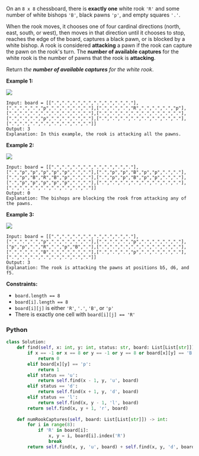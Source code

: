 On an  `8 x 8`  chessboard, there is  **exactly one**  white rook  `'R'`  and some number of white bishops  `'B'`, black pawns  `'p'`, and empty squares  `'.'`.

When the rook moves, it chooses one of four cardinal directions (north, east, south, or west), then moves in that direction until it chooses to stop, reaches the edge of the board, captures a black pawn, or is blocked by a white bishop. A rook is considered  **attacking**  a pawn if the rook can capture the pawn on the rook's turn. The  **number of available captures**  for the white rook is the number of pawns that the rook is  **attacking**.

Return  _the  **number of available captures**  for the white rook_.

**Example 1:**

![](https://assets.leetcode.com/uploads/2019/02/20/1253_example_1_improved.PNG)
```
Input: board = [[".",".",".",".",".",".",".","."],[".",".",".","p",".",".",".","."],[".",".",".","R",".",".",".","p"],[".",".",".",".",".",".",".","."],[".",".",".",".",".",".",".","."],[".",".",".","p",".",".",".","."],[".",".",".",".",".",".",".","."],[".",".",".",".",".",".",".","."]]
Output: 3
Explanation: In this example, the rook is attacking all the pawns.
```

**Example 2:**

![](https://assets.leetcode.com/uploads/2019/02/19/1253_example_2_improved.PNG)
```
Input: board = [[".",".",".",".",".",".",".","."],[".","p","p","p","p","p",".","."],[".","p","p","B","p","p",".","."],[".","p","B","R","B","p",".","."],[".","p","p","B","p","p",".","."],[".","p","p","p","p","p",".","."],[".",".",".",".",".",".",".","."],[".",".",".",".",".",".",".","."]]
Output: 0
Explanation: The bishops are blocking the rook from attacking any of the pawns.
```

**Example 3:**

![](https://assets.leetcode.com/uploads/2019/02/20/1253_example_3_improved.PNG)
```
Input: board = [[".",".",".",".",".",".",".","."],[".",".",".","p",".",".",".","."],[".",".",".","p",".",".",".","."],["p","p",".","R",".","p","B","."],[".",".",".",".",".",".",".","."],[".",".",".","B",".",".",".","."],[".",".",".","p",".",".",".","."],[".",".",".",".",".",".",".","."]]
Output: 3
Explanation: The rook is attacking the pawns at positions b5, d6, and f5.
```

**Constraints:**

-   `board.length == 8`
-   `board[i].length == 8`
-   `board[i][j]`  is either  `'R'`,  `'.'`,  `'B'`, or  `'p'`
-   There is exactly one cell with  `board[i][j] == 'R'`


### Python
```python
class Solution:
    def find(self, x: int, y: int, status: str, board: List[List[str]]) -> int:
        if x == -1 or x == 8 or y == -1 or y == 8 or board[x][y] == 'B':
            return 0
        elif board[x][y] == 'p':
            return 1
        elif status == 'u':
            return self.find(x - 1, y, 'u', board)
        elif status == 'd':
            return self.find(x + 1, y, 'd', board)
        elif status == 'l':
            return self.find(x, y - 1, 'l', board)
        return self.find(x, y + 1, 'r', board)
    
    def numRookCaptures(self, board: List[List[str]]) -> int:
        for i in range(8):
            if 'R' in board[i]:
                x, y = i, board[i].index('R')
                break
        return self.find(x, y, 'u', board) + self.find(x, y, 'd', board) + self.find(x, y, 'l', board) + self.find(x, y, 'r', board)
```